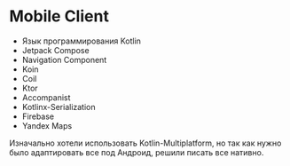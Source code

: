# Mobile Client

- Язык программирования Kotlin
- Jetpack Compose
- Navigation Component
- Koin
- Coil
- Ktor
- Accompanist
- Kotlinx-Serialization
- Firebase
- Yandex Maps

Изначально хотели использовать Kotlin-Multiplatform, но так как нужно было адаптировать все под Андроид, решили писать все нативно.
